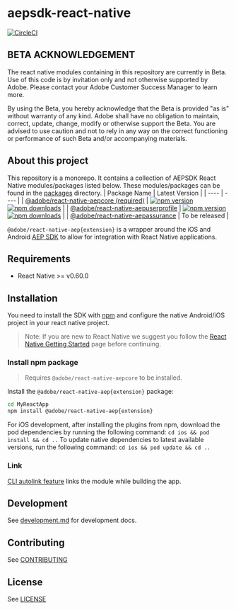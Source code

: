 # aepsdk-react-native

<!--- [![license](https://img.shields.io/npm/l/@adobe/react-native-aepcore.svg)](./LICENSE) --->
[![CircleCI](https://circleci.com/gh/adobe/aepsdk-react-native/tree/main.svg?style=svg)](https://circleci.com/gh/adobe/aepsdk-react-native/tree/main)

## BETA ACKNOWLEDGEMENT

The react native modules containing in this repository are currently in Beta. Use of this code is by invitation only and not otherwise supported by Adobe. Please contact your Adobe Customer Success Manager to learn more.

By using the Beta, you hereby acknowledge that the Beta is provided "as is" without warranty of any kind. Adobe shall have no obligation to maintain, correct, update, change, modify or otherwise support the Beta. You are advised to use caution and not to rely in any way on the correct functioning or performance of such Beta and/or accompanying materials.

## About this project

This repository is a monorepo. It contains a collection of AEPSDK React Native modules/packages listed below. These modules/packages can be found in the [packages](./packages) directory. 
| Package Name | Latest Version |
| ---- | ---- |
|  [@adobe/react-native-aepcore (required)](./packages/core)    |   [![npm version](https://badge.fury.io/js/%40adobe%2Freact-native-aepcore.svg)](https://www.npmjs.com/package/@adobe/react-native-aepcore) [![npm downloads](https://img.shields.io/npm/dm/@adobe/react-native-aepcore)](https://www.npmjs.com/package/@adobe/react-native-aepcore) |
|  [@adobe/react-native-aepuserprofile](./packages/userprofile)    |   [![npm version](https://badge.fury.io/js/%40adobe%2Freact-native-aepuserprofile.svg)](https://www.npmjs.com/package/@adobe/react-native-aepuserprofile) [![npm downloads](https://img.shields.io/npm/dm/@adobe/react-native-aepuserprofile)](https://www.npmjs.com/package/@adobe/react-native-aepuserprofile)   |
|  [@adobe/react-native-aepassurance](./packages/assurance)    |   To be released   |



`@adobe/react-native-aep{extension}` is a wrapper around the iOS and Android [AEP SDK](https://aep-sdks.gitbook.io/docs/) to allow for integration with React Native applications.

## Requirements

- React Native >= v0.60.0

## Installation

You need to install the SDK with [npm](https://www.npmjs.com/) and configure the native Android/iOS project in your react native project.

> Note: If you are new to React Native we suggest you follow the [React Native Getting Started](<https://facebook.github.io/react-native/docs/getting-started.html>) page before continuing.

### Install npm package

> Requires `@adobe/react-native-aepcore` to be installed.

Install the `@adobe/react-native-aep{extension}` package:

```bash
cd MyReactApp
npm install @adobe/react-native-aep{extension}
```

For iOS development, after installing the plugins from npm, download the pod dependencies by running the following command:
`cd ios && pod install && cd ..`
To update native dependencies to latest available versions, run the following command:
`cd ios && pod update && cd ..`

### Link

[CLI autolink feature](https://github.com/react-native-community/cli/blob/master/docs/autolinking.md) links the module while building the app.


## Development

See [development.md](./docs/development.md) for development docs.

## Contributing
See [CONTRIBUTING](CONTRIBUTING.md)

## License
See [LICENSE](LICENSE)
